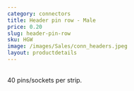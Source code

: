 ```yaml
---
category: connectors
title: Header pin row - Male
price: 0.20
slug: header-pin-row
sku: HGW
image: /images/Sales/conn_headers.jpeg
layout: productdetails
---
```

<br>40 pins/sockets per strip.
